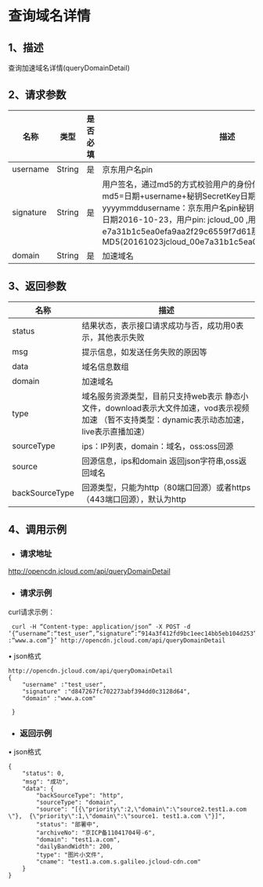 # **查询域名详情**

## **1、描述**

查询加速域名详情(queryDomainDetail)

## **2、请求参数**

| **名称**  | **类型** | **是否必填** | **描述**                                                     |
| --------- | -------- | ------------ | ------------------------------------------------------------ |
| username  | String   | 是           | 京东用户名pin                                                |
| signature | String   | 是           | 用户签名，通过md5的方式校验用户的身份信息，保障信息安全。  md5=日期+username+秘钥SecretKey日期：格式为 yyyymmddusername：京东用户名pin秘钥：双方约定示例：比如当前日期2016-10-23，用户pin: jcloud_00 ,用户秘钥SecretKey   ：e7a31b1c5ea0efa9aa2f29c6559f7d61那签名为MD5(20161023jcloud_00e7a31b1c5ea0efa9aa2f29c6559f7d61) |
| domain    | String   | 是           | 加速域名                                                     |

 

## **3、返回参数**

| **名称**       | **描述**                                                     |
| -------------- | ------------------------------------------------------------ |
| status         | 结果状态，表示接口请求成功与否，成功用0表示，其他表示失败    |
| msg            | 提示信息，如发送任务失败的原因等                             |
| data           | 域名信息数组                                                 |
| domain         | 加速域名                                                     |
| type           | 域名服务资源类型，目前只支持web表示   静态小文件，download表示大文件加速，vod表示视频加速   （暂不支持类型：dynamic表示动态加速，live表示直播加速） |
| sourceType     | ips：IP列表，domain：域名，oss:oss回源                       |
| source         | 回源信息，ips和domain 返回json字符串,oss返回域名             |
| backSourceType | 回源类型，只能为http（80端口回源）或者https（443端口回源），默认为http |

 

## **4、调用示例**

- ### **请求地址**

http://opencdn.jcloud.com/api/queryDomainDetail

- ### **请求示例**

curl请求示例：

```
 curl -H “Content-type: application/json” -X POST -d ‘{“username”:“test_user”,“signature”:“914a3f412fd9bc1eec14bb5eb104d253”,“domain” :“www.a.com”}’ http://opencdn.jcloud.com/api/queryDomainDetail
```

•        json格式

```
http://opencdn.jcloud.com/api/queryDomainDetail
{
    "username" :"test_user",
    "signature" :"d847267fc702273abf394dd0c3128d64",
    "domain" :"www.a.com"
    
 }
```

- ### **返回示例**

•        json格式

```
{
    "status": 0,
    "msg": "成功",
    "data": {
        "backSourceType": "http",
        "sourceType": "domain",
        "source": "[{\"priority\":2,\"domain\":\"source2.test1.a.com \"},  {\"priority\":1,\"domain\":\"source1. test1.a.com \"}]",
        "status": "部署中",
        "archiveNo": "京ICP备11041704号-6",
        "domain": "test1.a.com",
        "dailyBandWidth": 200,
        "type": "图片小文件",
        "cname": "test1.a.com.s.galileo.jcloud-cdn.com"
    }
}
```

 
